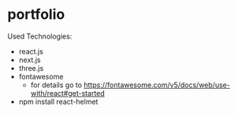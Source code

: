 # portfolio

Used Technologies:

- react.js
- next.js
- three.js
- fontawesome
    - for details go to https://fontawesome.com/v5/docs/web/use-with/react#get-started
- npm install react-helmet